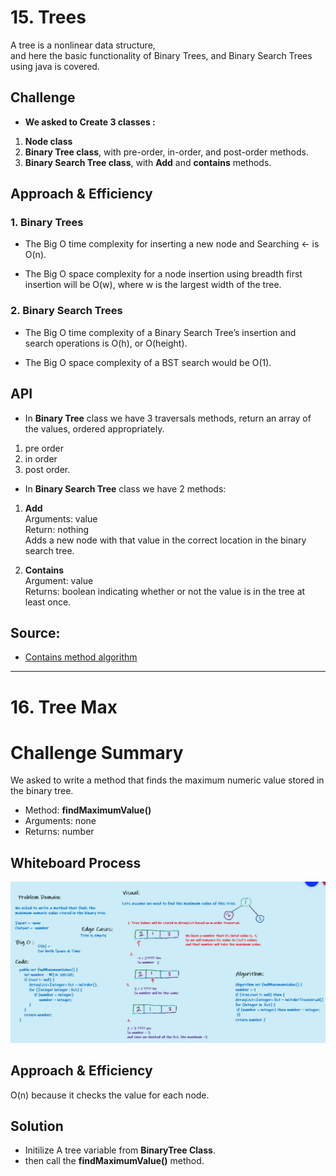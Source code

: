 
# 15. Trees
<!-- Short summary or background information -->
A tree is a nonlinear data structure,  
and here the basic functionality of Binary Trees, and Binary Search Trees using java is covered.

## Challenge
<!-- Description of the challenge -->
- **We asked to Create 3 classes :**
1. **Node class**
2. **Binary Tree class**, with pre-order, in-order, and post-order methods.
3. **Binary Search Tree class**, with **Add** and **contains** methods.
  
## Approach & Efficiency
<!-- What approach did you take? Why? What is the Big O space/time for this approach? -->
### 1. Binary Trees
- The Big O time complexity for inserting a new node and Searching <- is O(n).

- The Big O space complexity for a node insertion using breadth first insertion will be O(w), where w is the largest width of the tree.

### 2. Binary Search Trees
- The Big O time complexity of a Binary Search Tree’s insertion and search operations is O(h), or O(height). 

- The Big O space complexity of a BST search would be O(1).

## API
<!-- Description of each method publicly available in each of your trees -->
- In **Binary Tree** class we have 3 traversals methods, return an array of the values, ordered appropriately.
1. pre order
2. in order
3. post order. 


- In **Binary Search Tree** class we have 2 methods:
1. **Add**  
Arguments: value  
Return: nothing  
Adds a new node with that value in the correct location in the binary search tree.
     
2. **Contains**  
Argument: value  
Returns: boolean indicating whether or not the value is in the tree at least once.

## Source:
- [Contains method algorithm](https://www.baeldung.com/cs/binary-search-trees)

---
# 16. Tree Max


# Challenge Summary
<!-- Description of the challenge -->
We asked to write a method that finds the maximum numeric value stored in the binary tree. 
- Method: **findMaximumValue()**
- Arguments: none
- Returns: number

## Whiteboard Process
<!-- Embedded whiteboard image -->
![TreeMax](../challenges/tree/app/src/main/resources/treeMax.png)

## Approach & Efficiency
<!-- What approach did you take? Why? What is the Big O space/time for this approach? -->
O(n) because it checks the value for each node.

## Solution
<!-- Show how to run your code, and examples of it in action -->
- Initilize A tree variable from **BinaryTree Class**.
- then call the **findMaximumValue()** method.